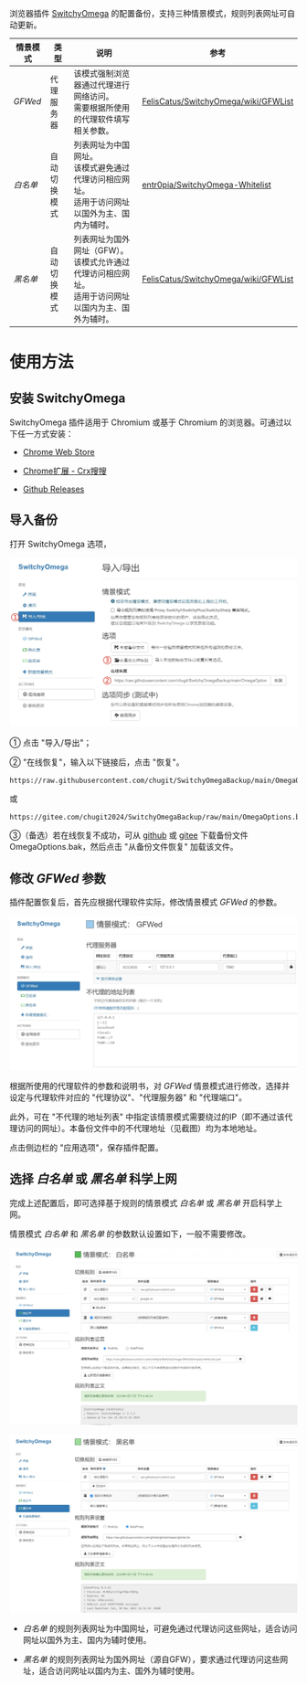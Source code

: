 浏览器插件 [SwitchyOmega](https://github.com/FelisCatus/SwitchyOmega "FelisCatus/SwitchyOmega") 的配置备份，支持三种情景模式，规则列表网址可自动更新。

| 情景模式 | 类型 | 说明 | 参考|
| - | - | - | - |
| *GFWed* | 代理服务器 | 该模式强制浏览器通过代理进行网络访问。<br> 需要根据所使用的代理软件填写相关参数。 | [FelisCatus/SwitchyOmega/wiki/GFWList](https://github.com/FelisCatus/SwitchyOmega/wiki/GFWList "FelisCatus/SwitchyOmega/wiki/GFWList") |
| *白名单* | 自动切换模式 | 列表网址为中国网址。<br> 该模式避免通过代理访问相应网址。<br> 适用于访问网址以国外为主、国内为辅时。 | [entr0pia/SwitchyOmega-Whitelist](https://github.com/entr0pia/SwitchyOmega-Whitelist "entr0pia/SwitchyOmega-Whitelist")                |
| *黑名单* | 自动切换模式 | 列表网址为国外网址（GFW）。<br> 该模式允许通过代理访问相应网址。<br> 适用于访问网址以国内为主、国外为辅时。 | [FelisCatus/SwitchyOmega/wiki/GFWList](https://github.com/FelisCatus/SwitchyOmega/wiki/GFWList "FelisCatus/SwitchyOmega/wiki/GFWList") |

# 使用方法

## 安装 SwitchyOmega

SwitchyOmega 插件适用于 Chromium 或基于 Chromium 的浏览器。可通过以下任一方式安装：

-   [Chrome Web Store](https://chrome.google.com/webstore/detail/proxy-switchyomega/padekgcemlokbadohgkifijomclgjgif "Proxy SwitchyOmega - Chrome Web Store")

-   [Chrome扩展 - Crx搜搜](https://www.crxsoso.com/webstore/detail/padekgcemlokbadohgkifijomclgjgif "Proxy SwitchyOmega | Chrome扩展 - Crx搜搜")

-   [Github Releases](https://github.com/FelisCatus/SwitchyOmega/releases "Releases · FelisCatus/SwitchyOmega")

## 导入备份

打开 SwitchyOmega 选项，

![](Pic/1.png)

① 点击 "导入/导出"；

② "在线恢复"，输入以下链接后，点击 "恢复"。

```         
https://raw.githubusercontent.com/chugit/SwitchyOmegaBackup/main/OmegaOptions.bak
```

或

```         
https://gitee.com/chugit2024/SwitchyOmegaBackup/raw/main/OmegaOptions.bak
```

③（备选）若在线恢复不成功，可从 [github](https://github.com/chugit/SwitchyOmegaBackup/blob/main/OmegaOptions.bak) 或 [gitee](https://gitee.com/chugit2024/SwitchyOmegaBackup/raw/main/OmegaOptions.bak) 下载备份文件 OmegaOptions.bak，然后点击 "从备份文件恢复" 加载该文件。

## 修改 *GFWed* 参数

插件配置恢复后，首先应根据代理软件实际，修改情景模式 *GFWed* 的参数。

![](Pic/2.png)

根据所使用的代理软件的参数和说明书，对 *GFWed* 情景模式进行修改，选择并设定与代理软件对应的 "代理协议"、"代理服务器" 和 "代理端口"。

此外，可在 "不代理的地址列表" 中指定该情景模式需要绕过的IP（即不通过该代理访问的网址）。本备份文件中的不代理地址（见截图）均为本地地址。

点击侧边栏的 "应用选项"，保存插件配置。

## 选择 *白名单* 或 *黑名单* 科学上网

完成上述配置后，即可选择基于规则的情景模式 *白名单* 或 *黑名单* 开启科学上网。

情景模式 *白名单* 和 *黑名单* 的参数默认设置如下，一般不需要修改。

![](Pic/3.png)

![](Pic/4.png)

-   *白名单* 的规则列表网址为中国网址，可避免通过代理访问这些网址，适合访问网址以国外为主、国内为辅时使用。

-   *黑名单* 的规则列表网址为国外网址（源自GFW），要求通过代理访问这些网址，适合访问网址以国内为主、国外为辅时使用。
